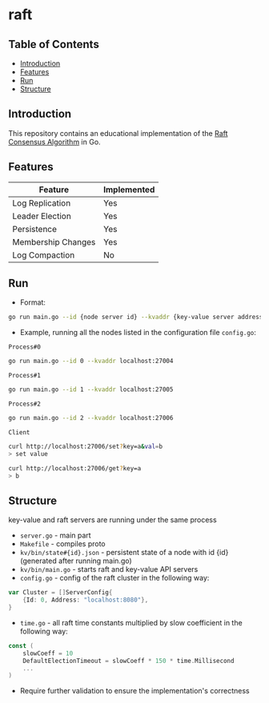 # raft
## Table of Contents
- [Introduction](#introduction)
- [Features](#features)
- [Run](#run)
- [Structure](#structure)

## Introduction
This repository contains an educational implementation of the [Raft Consensus Algorithm](https://en.wikipedia.org/wiki/Raft_(algorithm)) in Go.

## Features

| Feature            | Implemented |
| ------------------ | ----------- |
| Log Replication    | Yes         |
| Leader Election    | Yes         |
| Persistence        | Yes         |
| Membership Changes | Yes         |
| Log Compaction     | No          |

## Run
- Format:
```bash
go run main.go --id {node server id} --kvaddr {key-value server address}
```

- Example, running all the nodes listed in the configuration file `config.go`:

  
`Process#0`
```bash
go run main.go --id 0 --kvaddr localhost:27004
```
`Process#1`
```bash
go run main.go --id 1 --kvaddr localhost:27005
```
`Process#2`
```bash
go run main.go --id 2 --kvaddr localhost:27006
```
`Client`
```bash
curl http://localhost:27006/set?key=a&val=b
> set value

curl http://localhost:27006/get?key=a
> b
```

## Structure
key-value and raft servers are running under the same process
- `server.go` - main part
- `Makefile` - compiles proto
- `kv/bin/state#{id}.json` - persistent state of a node with id {id} (generated after running main.go)
- `kv/bin/main.go` - starts raft and key-value API servers
- `config.go` - config of the raft cluster in the following way:
```go
var Cluster = []ServerConfig{  
    {Id: 0, Address: "localhost:8080"}, 
}
```
- `time.go` - all raft time constants multiplied by slow coefficient in the following way:
```go
const (  
    slowCoeff = 10  
    DefaultElectionTimeout = slowCoeff * 150 * time.Millisecond  
    ...
)
```
- Require further validation to ensure the implementation's correctness
